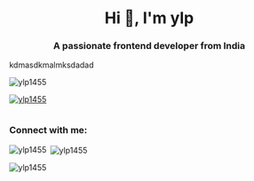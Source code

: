 <h1 align="center">Hi 👋, I'm ylp</h1>
<h3 align="center">A passionate frontend developer from India</h3>



kdmasdkmalmksdadad
<p align="left"> <img src="https://komarev.com/ghpvc/?username=ylp1455&label=Profile%20views&color=0e75b6&style=flat" alt="ylp1455" /> </p>

<p align="left"> <a href="https://github.com/ryo-ma/github-profile-trophy"><img src="https://github-profile-trophy.vercel.app/?username=ylp1455" alt="ylp1455" /></a> </p>

<p align="left"> <a href="https://twitter.com/" target="blank"><img src="https://img.shields.io/twitter/follow/?logo=twitter&style=for-the-badge" alt="" /></a> </p>

<h3 align="left">Connect with me:</h3>
<p align="left">
</p>

<p><img align="left" src="https://github-readme-stats.vercel.app/api/top-langs?username=ylp1455&show_icons=true&locale=en&layout=compact" alt="ylp1455" /></p>

<p>&nbsp;<img align="center" src="https://github-readme-stats.vercel.app/api?username=ylp1455&show_icons=true&locale=en" alt="ylp1455" /></p>

<p><img align="center" src="https://github-readme-streak-stats.herokuapp.com/?user=ylp1455&" alt="ylp1455" /></p>

